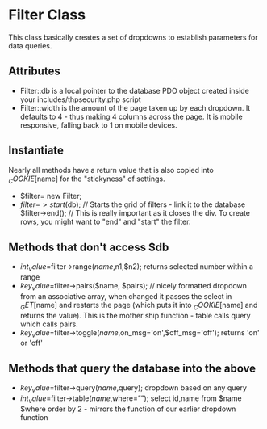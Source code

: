 # Filter Class

This class basically creates a set of dropdowns to establish parameters for data queries.

## Attributes

* Filter::db is a local pointer to the database PDO object created inside your includes/thpsecurity.php script
* Filter::width is the amount of the page taken up by each dropdown. It defaults to 4 - thus making 4 columns across the page. It is mobile responsive, falling back to 1 on mobile devices.

## Instantiate

Nearly all methods have a return value that is also copied into $_COOKIE[$name] for the "stickyness" of settings.

* $filter= new Filter; 
* $filter->start($db); // Starts the grid of filters - link it to the database
$filter->end(); // This is really important as it closes the div. To create rows, you might want to "end" and "start" the filter.

## Methods that don't access $db
* $int_value=$filter->range($name,$n1,$n2); returns selected number within a range
* $key_value=$filter->pairs($name, $pairs); // nicely formatted dropdown from an associative array, when changed it passes the select in $_GET[$name] and restarts the page (which puts it into $_COOKIE[$name] and returns the value). This is the mother ship function - table calls query which calls pairs.
* $key_value=$filter->toggle($name,$on_msg='on',$off_msg='off'); returns 'on' or 'off'

## Methods that query the database into the above
* $key_value=$filter->query($name,$query); dropdown based on any query
* $int_value=$filter->table($name,$where=””); select id,name from $name $where order by 2 - mirrors the function of our earlier dropdown function
